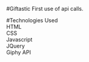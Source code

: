 #Giftastic
First use of api calls.

#Technologies Used<br>
HTML<br>
CSS<br>
Javascript<br>
JQuery<br>
Giphy API<br>
